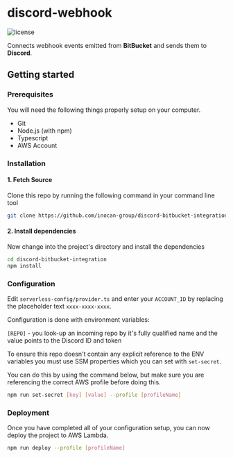 # discord-webhook

![license](http://img.shields.io/badge/license-MIT-brightgreen.svg)

Connects webhook events emitted from **BitBucket** and sends them to **Discord**.

## Getting started

### Prerequisites

You will need the following things properly setup on your computer.

- Git
- Node.js (with npm)
- Typescript
- AWS Account

### Installation

#### 1. Fetch Source

Clone this repo by running the following command in your command line tool

```bash
git clone https://github.com/inocan-group/discord-bitbucket-integration.git
```

#### 2. Install dependencies
Now change into the project's directory and install the dependencies

```bash
cd discord-bitbucket-integration
npm install
```

### Configuration

Edit `serverless-config/provider.ts` and enter your `ACCOUNT_ID` by replacing the placeholder text `xxxx-xxxx-xxxx`.

Configuration is done with environment variables:

`[REPO]` - you look-up an incoming repo by it's fully qualified name and the value points to the Discord ID and token

To ensure this repo doesn't contain any explicit reference to the ENV variables you must use SSM properties which you can set with `set-secret`.

You can do this by using the command below, but make sure you are referencing the correct AWS profile before doing this.

```bash
npm run set-secret [key] [value] --profile [profileName]
```

### Deployment

Once you have completed all of your configuration setup, you can now deploy the project to AWS Lambda.

```bash
npm run deploy --profile [profileName]
```
